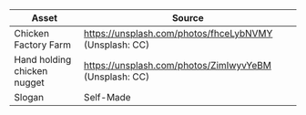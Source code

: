 <html>
<body>
<!--StartFragment-->

Asset | Source
-- | --
Chicken Factory Farm | https://unsplash.com/photos/fhceLybNVMY (Unsplash: CC)
Hand holding chicken nugget| https://unsplash.com/photos/ZimIwyvYeBM (Unsplash: CC)
Slogan | Self-Made 
<!--EndFragment-->
</body>
</html>
